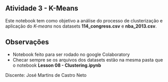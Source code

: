 ## Atividade 3 - K-Means 

Este notebook tem como objetivo a análise do processo de clusterização e aplicação do *K-means* nos datasets **114_congress.csv** e **nba_2013.csv**.

## Observações 
* Notebook feito para ser rodado no google Colaboratory
* Checar sempre se os arquivos dos datasets estão na mesma pasta que o notebook **Lesson 08 - Clustering.ipynb**

Discente: José Martins de Castro Neto


